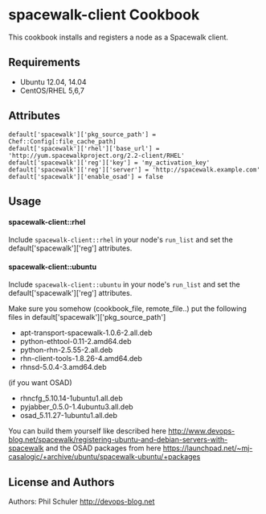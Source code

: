 spacewalk-client Cookbook
=========================
This cookbook installs and registers a node as a Spacewalk client.

Requirements
------------
- Ubuntu 12.04, 14.04
- CentOS/RHEL 5,6,7

Attributes
----------
```
default['spacewalk']['pkg_source_path'] = Chef::Config[:file_cache_path]
default['spacewalk']['rhel']['base_url'] = 'http://yum.spacewalkproject.org/2.2-client/RHEL'
default['spacewalk']['reg']['key'] = 'my_activation_key'
default['spacewalk']['reg']['server'] = 'http://spacewalk.example.com'
default['spacewalk']['enable_osad'] = false
```

Usage
-----
#### spacewalk-client::rhel
Include `spacewalk-client::rhel` in your node's `run_list` and set the default['spacewalk']['reg'] attributes.

#### spacewalk-client::ubuntu

Include `spacewalk-client::ubuntu` in your node's `run_list` and set the default['spacewalk']['reg'] attributes.

Make sure you somehow (cookbook\_file, remote\_file..) put the following files in default['spacewalk']['pkg\_source\_path']
- apt-transport-spacewalk-1.0.6-2.all.deb
- python-ethtool-0.11-2.amd64.deb
- python-rhn-2.5.55-2.all.deb
- rhn-client-tools-1.8.26-4.amd64.deb
- rhnsd-5.0.4-3.amd64.deb

(if you want OSAD)
- rhncfg_5.10.14-1ubuntu1.all.deb
- pyjabber_0.5.0-1.4ubuntu3.all.deb
- osad_5.11.27-1ubuntu1.all.deb

You can build them yourself like described here
http://www.devops-blog.net/spacewalk/registering-ubuntu-and-debian-servers-with-spacewalk
and the OSAD packages from here
https://launchpad.net/~mj-casalogic/+archive/ubuntu/spacewalk-ubuntu/+packages

License and Authors
-------------------
Authors: Phil Schuler http://devops-blog.net
